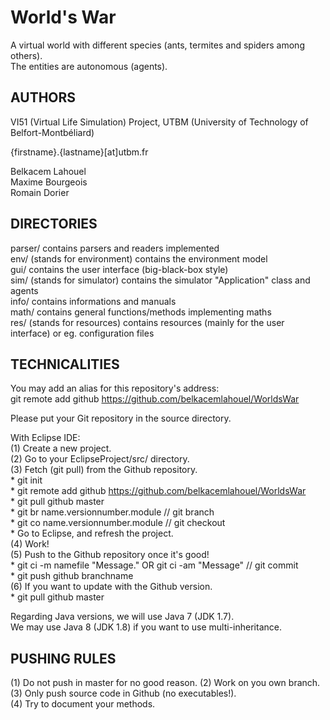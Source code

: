 # World's War  

A virtual world with different species (ants, termites and spiders among others).  
The entities are autonomous (agents).  

## AUTHORS  
VI51 (Virtual Life Simulation) Project, UTBM (University of Technology of Belfort-Montbéliard)  

{firstname}.{lastname}[at]utbm.fr  

Belkacem Lahouel  
Maxime Bourgeois  
Romain Dorier  

## DIRECTORIES  
parser/ contains parsers and readers implemented  
env/ (stands for environment) contains the environment model  
gui/ contains the user interface (big-black-box style)  
sim/ (stands for simulator) contains the simulator "Application" class and agents  
info/ contains informations and manuals  
math/ contains general functions/methods implementing maths  
res/ (stands for resources) contains resources (mainly for the user interface) or eg. configuration files  

## TECHNICALITIES  
You may add an alias for this repository's address:  
git remote add github https://github.com/belkacemlahouel/WorldsWar  

Please put your Git repository in the source directory.  

With Eclipse IDE:  
(1) Create a new project.  
(2) Go to your EclipseProject/src/ directory.  
(3) Fetch (git pull) from the Github repository.  
	* git init  
	* git remote add github https://github.com/belkacemlahouel/WorldsWar  
	* git pull github master  
	* git br name.versionnumber.module // git branch  
	* git co name.versionnumber.module // git checkout  
	* Go to Eclipse, and refresh the project.  
(4) Work!  
(5) Push to the Github repository once it's good!  
	* git ci -m namefile "Message." OR git ci -am "Message" // git commit  
	* git push github branchname  
(6) If you want to update with the Github version.  
	* git pull github master  

Regarding Java versions, we will use Java 7 (JDK 1.7).  
We may use Java 8 (JDK 1.8) if you want to use multi-inheritance.  

## PUSHING RULES  
(1) Do not push in master for no good reason. 
(2) Work on you own branch.  
(3) Only push source code in Github (no executables!).  
(4) Try to document your methods.  
